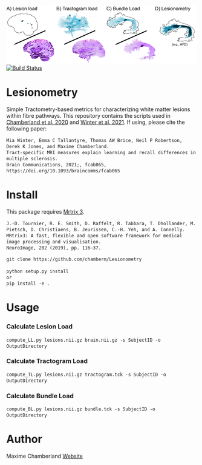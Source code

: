![Lesionometry](https://github.com/chamberm/Lesionometry/blob/main/ressources/banner.png)
[![Build Status](https://github.com/chamberm/Lesionometry/workflows/Python%20package/badge.svg)](https://github.com/chamberm/Lesionometry/actions)
# Lesionometry
Simple Tractometry-based metrics for characterizing white matter lesions within fibre pathways. This repository contains the scripts used in [Chamberland et al. 2020](http://orca.cf.ac.uk/136003/1/Chamberland.%20Beyond%20lesion-load%20Tractometry-based.pdf) and [Winter et al. 2021](https://academic.oup.com/braincomms/advance-article/doi/10.1093/braincomms/fcab065/6207986). If using, please cite the following paper:
```
Mia Winter, Emma C Tallantyre, Thomas AW Brice, Neil P Robertson, Derek K Jones, and Maxime Chamberland. 
Tract-specific MRI measures explain learning and recall differences in multiple sclerosis.
Brain Communications, 2021;, fcab065, https://doi.org/10.1093/braincomms/fcab065
```

# Install
This package requires [Mrtrix 3](http://mrtrix.readthedocs.io/en/latest/installation/linux_install.html).
```
J.-D. Tournier, R. E. Smith, D. Raffelt, R. Tabbara, T. Dhollander, M. Pietsch, D. Christiaens, B. Jeurissen, C.-H. Yeh, and A. Connelly. 
MRtrix3: A fast, flexible and open software framework for medical image processing and visualisation. 
NeuroImage, 202 (2019), pp. 116–37.
```

```
git clone https://github.com/chamberm/Lesionometry

python setup.py install
or
pip install -e .
```

# Usage
### Calculate Lesion Load
```
compute_LL.py lesions.nii.gz brain.nii.gz -s SubjectID -o OutputDirectory
```

### Calculate Tractogram Load
```
compute_TL.py lesions.nii.gz tractogram.tck -s SubjectID -o OutputDirectory
```

### Calculate Bundle Load
```
compute_BL.py lesions.nii.gz bundle.tck -s SubjectID -o OutputDirectory
```

# Author
Maxime Chamberland [Website](https://chamberm.github.io/)